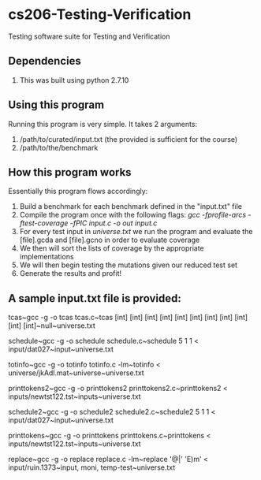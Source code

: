 # cs206-Testing-Verification
Testing software suite for Testing and Verification

## Dependencies
1. This was built using python 2.7.10

## Using this program
Running this program is very simple.  It takes 2 arguments:

1. /path/to/curated/input.txt (the provided is sufficient for the course)
2. /path/to/the/benchmark

## How this program works
Essentially this program flows accordingly:

1. Build a benchmark for each benchmark defined in the "input.txt" file
2. Compile the program once with the following flags: _gcc -fprofile-arcs -ftest-coverage -fPIC input.c -o out input.c_
3. For every test input in _universe.txt_ we run the program and evaluate the [file].gcda and [file].gcno in order to evaluate coverage
4. We then will sort the lists of coverage by the appropriate implementations
5. We will then begin testing the mutations given our reduced test set
6. Generate the results and profit!

## A sample input.txt file is provided:

 tcas~gcc -g -o tcas tcas.c~tcas [int] [int] [int] [int] [int] [int] [int] [int] [int] [int] [int]~null~universe.txt
 
 schedule~gcc -g -o schedule schedule.c~schedule 5 1 1 < input/dat027~input~universe.txt
 
 totinfo~gcc -g -o totinfo totinfo.c -lm~totinfo < universe/jkAdl.mat~universe~universe.txt
 
 printtokens2~gcc -g -o printtokens2 printtokens2.c~printtokens2 < inputs/newtst122.tst~inputs~universe.txt
 
 schedule2~gcc -g -o schedule2 schedule2.c~schedule2 5 1 1 < input/dat027~input~universe.txt
 
 printtokens~gcc -g -o printtokens printtokens.c~printtokens < inputs/newtst122.tst~inputs~universe.txt
 
 replace~gcc -g -o replace replace.c -lm~replace '@|' 'E)m' < input/ruin.1373~input, moni, temp-test~universe.txt